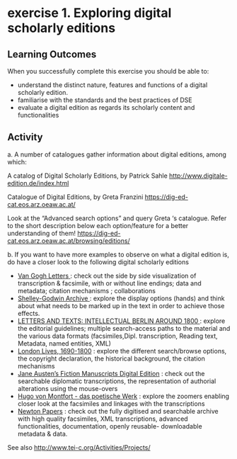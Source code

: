 <h1>exercise 1. Exploring digital scholarly editions</h1>
<h2>Learning Outcomes</h2>

When you successfully complete this exercise you should be able to:
<ul>
<li>understand the distinct nature, features and functions of a digital scholarly edition.</li>
<li>familiarise with the standards and the best practices of DSE</li>
<li>evaluate a digital edition as regards its scholarly content and functionalities </li>
</ul>
<h2>Activity </h2>

a. A number of catalogues gather information about digital editions, among which:

A catalog of Digital Scholarly Editions, by Patrick Sahle http://www.digitale-edition.de/index.html

Catalogue of Digital Editions, by Greta Franzini https://dig-ed-cat.eos.arz.oeaw.ac.at/

Look at the “Advanced search options” and query Greta ‘s catalogue. Refer to the short description below each option/feature for a better understanding of them!
<https://dig-ed-cat.eos.arz.oeaw.ac.at/browsing/editions/>


b. If you want to have more examples to observe on what a digital edition is, do have a closer look to the following digital scholarly editions

<ul>
<li><a href="http://vangoghletters.org/"> Van Gogh Letters </a> : check out the side by side visualization of transcription & facsimile, with or without line endings; data and metadata; citation mechanisms ; collaborations </li>
<li><a href="http://shelleygodwinarchive.org/">Shelley-Godwin Archive </a> : explore the display options (hands) and think about what needs to be marked up in the text in order to achieve those effects. </li>
<li><a href="http://www.berliner-intellektuelle.eu/">LETTERS AND TEXTS: INTELLECTUAL BERLIN AROUND 1800 <a/>: explore the editorial guidelines; multiple search-access paths to the material and the various data formats (facsimiles,Dipl. transcription, Reading text,  Metadata, named entities, XML)</li>
<li><a href="https://www.londonlives.org/index.jsp">London Lives, 1690-1800</a> : explore the different search/browse options, the copyright declaration, the historical background, the citation mechanisms </li>
<li><a href="http://www.janeausten.ac.uk/index.html">Jane Austen’s Fiction Manuscripts Digital Edition</a> : check out the searchable diplomatic transcriptions, the representation of authorial alterations using the mouse-overs</li>
<li><a href="http://gams.uni-graz.at/collection:me"> Hugo von Montfort - das poetische Werk</a> : explore the zoomers enabling closer look at the facsimiles and linkages with the transcriptions </li>
<li><a href="https://cudl.lib.cam.ac.uk/collections/newton">Newton Papers</a> : check out the fully digitised and searchable archive with high quality facsimiles, XML transcriptions, advanced functionalities, documentation, openly reusable- downloadable metadata & data. </li>
</ul>

See also http://www.tei-c.org/Activities/Projects/
